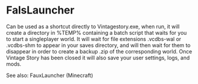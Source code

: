 # FalsLauncher

Can be used as a shortcut directly to Vintagestory.exe, when run, it will create a directory in %TEMP% containing a batch script that waits for you to start a singleplayer world. It will wait for file extensions .vcdbs-wal or .vcdbs-shm to appear in your saves directory, and will then wait for them to disappear in order to create a backup .zip of the corresponding world. Once Vintage Story has been closed it will also save your user settings, logs, and mods.

See also: FauxLauncher (Minecraft)
